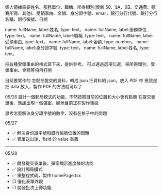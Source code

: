 個人領據需要姓名、服務單位、職稱、所得類別(資新 50、9A、9B、交通費、競賽所得、其他)、受領事由、金額、身分證字號、email、銀行分行代號、銀行分行名稱、銀行帳號、日期

name: fullName, label:姓名, type: text。
name: fullName, label:服務單位, type: text。
name: fullName, label:職稱, type: text。
name: fullName, label:受領事由, type: text。
name: fullName, label:金額, type: number。
name: fullName, label:身分證字號, type: text。
name: fullName, label:姓名, type: text。

把各種受領事由的格式寫下來，提供參考。
可以通過選項勾選，把所得類別、受領事由、金額等項目打開

目前要實作的
怎麼把提交的資料，轉成 json
把資料的 json，放入 PDF 中
應該是把 data 放入，製作 PDF 的方法就可以了

05/26
設計一個郵局模式的功能，不然按照目前的位置和大小會有點醜
在提交表單後，應該出現一個彈窗，顯示目前正在製作領據

思考怎麼解決身分證字號的數字，沒有在格子中的問題

05/27

- ✅ 解決身份證字號和銀行帳號位置的問題
- ✅ 表單送出後，field 的 value 重置

---

05/28

- ✅ 開發提交表單後，彈窗顯示進度條的功能
- ✅ 設計郵局模式
- ✅ 重整程式碼，製作 homePage.tsx
- ▢ 優化表單外觀
- ▢ 開發批次上傳功能
